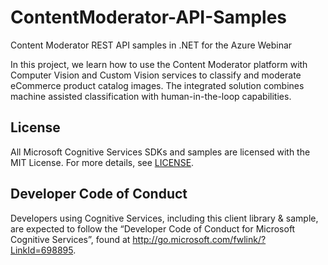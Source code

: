 # ContentModerator-API-Samples
Content Moderator REST API samples in .NET for the Azure Webinar

In this project, we learn how to use the Content Moderator platform with Computer Vision and Custom Vision services to classify and moderate eCommerce product catalog images. The integrated solution combines machine assisted classification with human-in-the-loop capabilities.

## License

All Microsoft Cognitive Services SDKs and samples are licensed with the MIT License. For more details, see [LICENSE](https://microsoft.mit-license.org/).

## Developer Code of Conduct

Developers using Cognitive Services, including this client library & sample, are expected to follow the “Developer Code of Conduct for Microsoft Cognitive Services”, found at http://go.microsoft.com/fwlink/?LinkId=698895.

